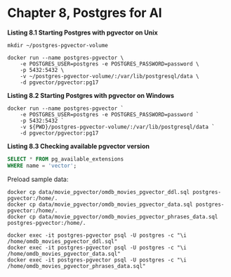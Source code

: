 # Chapter 8, Postgres for AI

**Listing 8.1 Starting Postgres with pgvector on Unix**
```shell
mkdir ~/postgres-pgvector-volume

docker run --name postgres-pgvector \
    -e POSTGRES_USER=postgres -e POSTGRES_PASSWORD=password \
    -p 5432:5432 \
    -v ~/postgres-pgvector-volume/:/var/lib/postgresql/data \
    -d pgvector/pgvector:pg17
```

**Listing 8.2 Starting Postgres with pgvector on Windows**
```shell
docker run --name postgres-pgvector `
    -e POSTGRES_USER=postgres -e POSTGRES_PASSWORD=password `
    -p 5432:5432 `
    -v ${PWD}/postgres-pgvector-volume/:/var/lib/postgresql/data `
    -d pgvector/pgvector:pg17
```

**Listing 8.3 Checking available pgvector version**
```sql
SELECT * FROM pg_available_extensions
WHERE name = 'vector';
```


Preload sample data:
```shell
docker cp data/movie_pgvector/omdb_movies_pgvector_ddl.sql postgres-pgvector:/home/.
docker cp data/movie_pgvector/omdb_movies_pgvector_data.sql postgres-pgvector:/home/.
docker cp data/movie_pgvector/omdb_movies_pgvector_phrases_data.sql postgres-pgvector:/home/.

docker exec -it postgres-pgvector psql -U postgres -c "\i /home/omdb_movies_pgvector_ddl.sql"
docker exec -it postgres-pgvector psql -U postgres -c "\i /home/omdb_movies_pgvector_data.sql"
docker exec -it postgres-pgvector psql -U postgres -c "\i /home/omdb_movies_pgvector_phrases_data.sql"
```